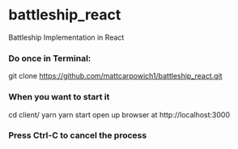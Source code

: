# battleship_react
Battleship Implementation in React

### Do once in Terminal: 
git clone https://github.com/mattcarpowich1/battleship_react.git

### When you want to start it
cd client/
yarn
yarn start
open up browser at http://localhost:3000

### Press Ctrl-C to cancel the process

